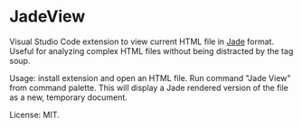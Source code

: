 # JadeView

Visual Studio Code extension to view current HTML file in
[Jade](http://jade-lang.com/) format. Useful for analyzing complex HTML files
without being distracted by the tag soup.

Usage: install extension and open an HTML file. Run command "Jade View" from
command palette. This will display a Jade rendered version of the file as a new,
temporary document.

License: MIT.